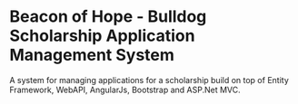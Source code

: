 Beacon of Hope - Bulldog Scholarship Application Management System
==========================================

A system for managing applications for a scholarship build on top of Entity Framework, WebAPI, AngularJs, Bootstrap and ASP.Net MVC. 
